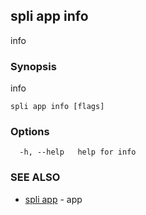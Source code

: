 ## spli app info

info

### Synopsis

info

```
spli app info [flags]
```

### Options

```
  -h, --help   help for info
```

### SEE ALSO

* [spli app](spli_app.md)	 - app

